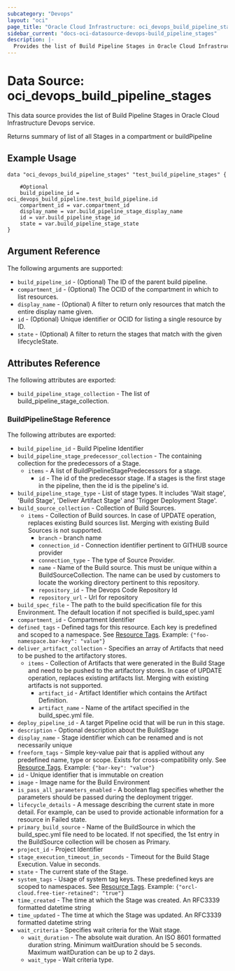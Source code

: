 ```yaml
---
subcategory: "Devops"
layout: "oci"
page_title: "Oracle Cloud Infrastructure: oci_devops_build_pipeline_stages"
sidebar_current: "docs-oci-datasource-devops-build_pipeline_stages"
description: |-
  Provides the list of Build Pipeline Stages in Oracle Cloud Infrastructure Devops service
---
```


# Data Source: oci_devops_build_pipeline_stages
This data source provides the list of Build Pipeline Stages in Oracle Cloud Infrastructure Devops service.

Returns summary of list of all Stages in a compartment or buildPipeline


## Example Usage

```hcl
data "oci_devops_build_pipeline_stages" "test_build_pipeline_stages" {

	#Optional
	build_pipeline_id = oci_devops_build_pipeline.test_build_pipeline.id
	compartment_id = var.compartment_id
	display_name = var.build_pipeline_stage_display_name
	id = var.build_pipeline_stage_id
	state = var.build_pipeline_stage_state
}
```

## Argument Reference

The following arguments are supported:

* `build_pipeline_id` - (Optional) The ID of the parent build pipeline.
* `compartment_id` - (Optional) The OCID of the compartment in which to list resources.
* `display_name` - (Optional) A filter to return only resources that match the entire display name given.
* `id` - (Optional) Unique identifier or OCID for listing a single resource by ID.
* `state` - (Optional) A filter to return the stages that match with the given lifecycleState.


## Attributes Reference

The following attributes are exported:

* `build_pipeline_stage_collection` - The list of build_pipeline_stage_collection.

### BuildPipelineStage Reference

The following attributes are exported:

* `build_pipeline_id` - Build Pipeline Identifier
* `build_pipeline_stage_predecessor_collection` - The containing collection for the predecessors of a Stage.
	* `items` - A list of BuildPipelineStagePredecessors for a stage.
		* `id` - The id of the predecessor stage. If a stages is the first stage in the pipeline, then the id is the pipeline's id.
* `build_pipeline_stage_type` - List of stage types. It includes 'Wait stage', 'Build Stage', 'Deliver Artifact Stage' and 'Trigger Deployment Stage'. 
* `build_source_collection` - Collection of Build Sources.
	* `items` - Collection of Build sources. In case of UPDATE operation, replaces existing Build sources list. Merging with existing Build Sources is not supported.
		* `branch` - branch name
		* `connection_id` - Connection identifier pertinent to GITHUB source provider
		* `connection_type` - The type of Source Provider.
		* `name` - Name of the Build source. This must be unique within a BuildSourceCollection. The name can be used by customers to locate the working directory pertinent to this repository.
		* `repository_id` - The Devops Code Repository Id
		* `repository_url` - Url for repository
* `build_spec_file` - The path to the build specification file for this Environment. The default location if not specified is build_spec.yaml
* `compartment_id` - Compartment Identifier
* `defined_tags` - Defined tags for this resource. Each key is predefined and scoped to a namespace. See [Resource Tags](https://docs.cloud.oracle.com/iaas/Content/General/Concepts/resourcetags.htm). Example: `{"foo-namespace.bar-key": "value"}`
* `deliver_artifact_collection` - Specifies an array of Artifacts that need to be pushed to the artifactory stores.
	* `items` - Collection of Artifacts that were generated in the Build Stage and need to be pushed to the artifactory stores. In case of UPDATE operation, replaces existing artifacts list. Merging with existing artifacts is not supported.
		* `artifact_id` - Artifact Identifier which contains the Artifact Definition.
		* `artifact_name` - Name of the artifact specified in the build_spec.yml file.
* `deploy_pipeline_id` - A target Pipeline ocid that will be run in this stage.
* `description` - Optional description about the BuildStage
* `display_name` - Stage identifier which can be renamed and is not necessarily unique
* `freeform_tags` - Simple key-value pair that is applied without any predefined name, type or scope. Exists for cross-compatibility only.  See [Resource Tags](https://docs.cloud.oracle.com/iaas/Content/General/Concepts/resourcetags.htm). Example: `{"bar-key": "value"}`
* `id` - Unique identifier that is immutable on creation
* `image` - Image name for the Build Environment
* `is_pass_all_parameters_enabled` - A boolean flag specifies whether the parameters should be passed during the deployment trigger.
* `lifecycle_details` - A message describing the current state in more detail. For example, can be used to provide actionable information for a resource in Failed state.
* `primary_build_source` - Name of the BuildSource in which the build_spec.yml file need to be located. If not specified, the 1st entry in the BuildSource collection will be chosen as Primary.
* `project_id` - Project Identifier
* `stage_execution_timeout_in_seconds` - Timeout for the Build Stage Execution. Value in seconds.
* `state` - The current state of the Stage. 
* `system_tags` - Usage of system tag keys. These predefined keys are scoped to namespaces. See [Resource Tags](https://docs.cloud.oracle.com/iaas/Content/General/Concepts/resourcetags.htm). Example: `{"orcl-cloud.free-tier-retained": "true"}`
* `time_created` - The time at which the Stage was created. An RFC3339 formatted datetime string
* `time_updated` - The time at which the Stage was updated. An RFC3339 formatted datetime string
* `wait_criteria` - Specifies wait criteria for the Wait stage.
	* `wait_duration` - The absolute wait duration. An ISO 8601 formatted duration string. Minimum waitDuration should be 5 seconds. Maximum waitDuration can be up to 2 days.
	* `wait_type` - Wait criteria type.

